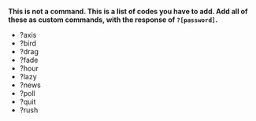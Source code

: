 **This is not a command. This is a list of codes you have to add.
Add all of these as custom commands, with the response of `?[password]`.**

* ?axis
* ?bird
* ?drag
* ?fade
* ?hour
* ?lazy
* ?news
* ?poll
* ?quit
* ?rush
